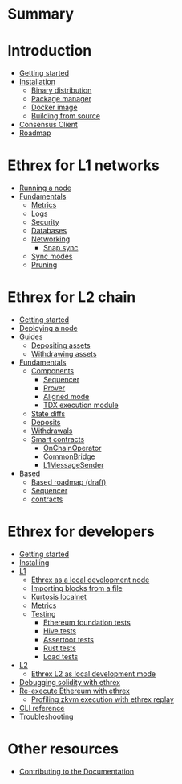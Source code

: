 # Summary
# Introduction
- [Getting started](./getting-started/README.md)
- [Installation](./getting-started/installation/installation.md)
  - [Binary distribution](./getting-started/installation/binary_distribution.md)
  - [Package manager](./getting-started/installation/package_manager.md)
  - [Docker image](./getting-started/installation/docker_images.md)
  - [Building from source](./getting-started/installation/building_from_source.md)
- [Consensus Client](./getting-started/consensus_client.md)
- [Roadmap](./getting-started/roadmap.md)

# Ethrex for L1 networks
- [Running a node](./l1/running.md)
- [Fundamentals]()
  - [Metrics]()
  - [Logs]()
  - [Security]()
  - [Databases]()
  - [Networking](./l1/fundamentals/networking/Network.md)
    - [Snap sync](./l1/fundamentals/networking/Sync.md)
  - [Sync modes](./l1/fundamentals/sync_modes.md)
  - [Pruning]()

# Ethrex for L2 chain
- [Getting started](./l2/README.md)
- [Deploying a node](./l2/running.md)
- [Guides](./l2/guides/README.md)
    - [Depositing assets](./l2/guides/depositing.md)
    - [Withdrawing assets](./l2/guides/withdrawing.md)
- [Fundamentals](./l2/overview.md)
  - [Components](./l2/fundamentals/components/components.md)
    - [Sequencer](./l2/fundamentals/components/sequencer.md)
    - [Prover](./l2/fundamentals/components/prover.md)
    - [Aligned mode](./l2/fundamentals/components/aligned_mode.md)
    - [TDX execution module](./l2/fundamentals/components/tdx.md)
  - [State diffs](./l2/fundamentals/state_diffs.md)
  - [Deposits](./l2/fundamentals/deposits.md)
  - [Withdrawals](./l2/fundamentals/withdrawals.md)
  - [Smart contracts](./l2/fundamentals/contracts.md)
    - [OnChainOperator]()
    - [CommonBridge]()
    - [L1MessageSender]()
- [Based]()
  - [Based roadmap (draft)](./l2/based/roadmap.md)
  - [Sequencer](./l2/based/sequencer.md)
  - [contracts](./l2/based/contracts.md)

# Ethrex for developers
- [Getting started](./developers/README.md)
- [Installing](./developers/installing.md)
- [L1](./developers/l1/introduction.md)
  - [Ethrex as a local development node](./developers/l1/dev-mode.md)
  - [Importing blocks from a file](./developers/l1/importing-blocks.md)
  - [Kurtosis localnet](./developers/l1/kurtosis-localnet.md)
  - [Metrics](./developers/l1/metrics.md)
  - [Testing](./developers/l1/testing/README.md)
    - [Ethereum foundation tests](./developers/l1/testing/ef-tests.md)
    - [Hive tests](./developers/l1/testing/hive.md)
    - [Assertoor tests](./developers/l1/testing/assertoor.md)
    - [Rust tests](./developers/l1/testing/rust.md)
    - [Load tests](./developers/l1/testing/load-tests.md)
- [L2](./developers/l2/introduction.md)
  - [Ethrex L2 as local development mode](./developers/l2/dev-mode.md)
- [Debugging solidity with ethrex](./vm/levm/debug.md)
- [Re-execute Ethereum with ethrex](./ethrex_replay/ethrex_replay.md)
    - [Profiling zkvm execution with ethrex replay](./ethrex_replay/profiling.md)
- [CLI reference](./CLI.md)
- [Troubleshooting]()

# Other resources

- [Contributing to the Documentation](./CONTRIBUTING_DOCS.md)
